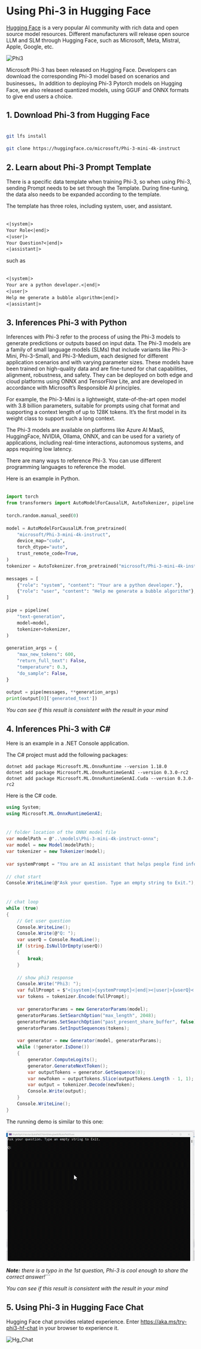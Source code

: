 # **Using Phi-3 in Hugging Face**

[Hugging Face](https://huggingface.co/) is a very popular AI community with rich data and open source model resources. Different manufacturers will release open source LLM and SLM through Hugging Face, such as Microsoft, Meta, Mistral, Apple, Google, etc.

![Phi3](../../imgs/02/Huggingface/Hg_Phi3.png)

Microsoft Phi-3 has been released on Hugging Face. Developers can download the corresponding Phi-3 model based on scenarios and businesses。In addition to deploying Phi-3 Pytorch models on Hugging Face, we also released quantized models, using GGUF and ONNX formats to give end users a choice.


## **1. Download Phi-3 from Hugging Face**

```bash

git lfs install 

git clone https://huggingface.co/microsoft/Phi-3-mini-4k-instruct

```

## **2. Learn about Phi-3 Prompt Template**

There is a specific data template when training Phi-3, so when using Phi-3, sending Prompt needs to be set through the Template. During fine-tuning, the data also needs to be expanded according to the template.

The template has three roles, including system, user, and assistant.


```txt

<|system|>
Your Role<|end|>
<|user|>
Your Question?<|end|>
<|assistant|>

```

such as


```txt

<|system|>
Your are a python developer.<|end|>
<|user|>
Help me generate a bubble algorithm<|end|>
<|assistant|>

```


## **3. Inferences Phi-3 with Python**

Inferences with Phi-3 refer to the process of using the Phi-3 models to generate predictions or outputs based on input data. The Phi-3 models are a family of small language models (SLMs) that include variants like Phi-3-Mini, Phi-3-Small, and Phi-3-Medium, each designed for different application scenarios and with varying parameter sizes. These models have been trained on high-quality data and are fine-tuned for chat capabilities, alignment, robustness, and safety. They can be deployed on both edge and cloud platforms using ONNX and TensorFlow Lite, and are developed in accordance with Microsoft’s Responsible AI principles.

For example, the Phi-3-Mini is a lightweight, state-of-the-art open model with 3.8 billion parameters, suitable for prompts using chat format and supporting a context length of up to 128K tokens. It’s the first model in its weight class to support such a long context.

The Phi-3 models are available on platforms like Azure AI MaaS, HuggingFace, NVIDIA, Ollama, ONNX, and can be used for a variety of applications, including real-time interactions, autonomous systems, and apps requiring low latency.

There are many ways to reference Phi-3. You can use different programming languages to reference the model.

Here is an example in Python.


```python

import torch
from transformers import AutoModelForCausalLM, AutoTokenizer, pipeline

torch.random.manual_seed(0)

model = AutoModelForCausalLM.from_pretrained(
    "microsoft/Phi-3-mini-4k-instruct", 
    device_map="cuda", 
    torch_dtype="auto", 
    trust_remote_code=True, 
)
tokenizer = AutoTokenizer.from_pretrained("microsoft/Phi-3-mini-4k-instruct")

messages = [
    {"role": "system", "content": "Your are a python developer."},
    {"role": "user", "content": "Help me generate a bubble algorithm"},
]

pipe = pipeline(
    "text-generation",
    model=model,
    tokenizer=tokenizer,
)

generation_args = {
    "max_new_tokens": 600,
    "return_full_text": False,
    "temperature": 0.3,
    "do_sample": False,
}

output = pipe(messages, **generation_args)
print(output[0]['generated_text'])


```

*You can see if this result is consistent with the result in your mind*

## **4. Inferences Phi-3 with C#**

Here is an example in a .NET Console application.

The C# project must add the following packages:

```
dotnet add package Microsoft.ML.OnnxRuntime --version 1.18.0
dotnet add package Microsoft.ML.OnnxRuntimeGenAI --version 0.3.0-rc2
dotnet add package Microsoft.ML.OnnxRuntimeGenAI.Cuda --version 0.3.0-rc2
```

Here is the C# code.

```csharp
using System;
using Microsoft.ML.OnnxRuntimeGenAI;


// folder location of the ONNX model file
var modelPath = @"..\models\Phi-3-mini-4k-instruct-onnx";
var model = new Model(modelPath);
var tokenizer = new Tokenizer(model);

var systemPrompt = "You are an AI assistant that helps people find information. Answer questions using a direct style. Do not share more information that the requested by the users.";

// chat start
Console.WriteLine(@"Ask your question. Type an empty string to Exit.");


// chat loop
while (true)
{
    // Get user question
    Console.WriteLine();
    Console.Write(@"Q: ");
    var userQ = Console.ReadLine();    
    if (string.IsNullOrEmpty(userQ))
    {
        break;
    }

    // show phi3 response
    Console.Write("Phi3: ");
    var fullPrompt = $"<|system|>{systemPrompt}<|end|><|user|>{userQ}<|end|><|assistant|>";
    var tokens = tokenizer.Encode(fullPrompt);

    var generatorParams = new GeneratorParams(model);
    generatorParams.SetSearchOption("max_length", 2048);
    generatorParams.SetSearchOption("past_present_share_buffer", false);
    generatorParams.SetInputSequences(tokens);

    var generator = new Generator(model, generatorParams);
    while (!generator.IsDone())
    {
        generator.ComputeLogits();
        generator.GenerateNextToken();
        var outputTokens = generator.GetSequence(0);
        var newToken = outputTokens.Slice(outputTokens.Length - 1, 1);
        var output = tokenizer.Decode(newToken);
        Console.Write(output);
    }
    Console.WriteLine();
}
```

The running demo is similar to this one:

![Chat running demo](../../imgs/02/csharp/20SampleConsole.gif)

***Note:** there is a typo in the 1st question, Phi-3 is cool enough to share the correct answer!*```

*You can see if this result is consistent with the result in your mind*

## **5. Using Phi-3 in Hugging Face Chat**

Hugging Face chat provides related experience. Enter https://aka.ms/try-phi3-hf-chat in your browser to experience it.

![Hg_Chat](../../imgs/02/Huggingface/Hg_Chat.png)






